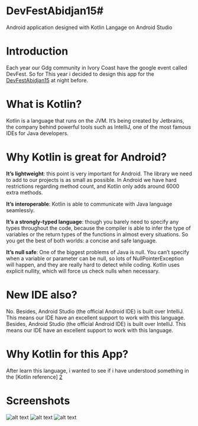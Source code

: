 # DevFestAbidjan15#

Android application designed with Kotlin Langage on Android Studio

Introduction
============
Each year our Gdg community in Ivory Coast have the google event called DevFest. So for This year i decided to design this app for the [DevFestAbidjan15][1] at night before. 

What is Kotlin?
==============
Kotlin is a language that runs on the JVM. It’s being created by Jetbrains, the company behind powerful tools such as IntelliJ, one of the most famous IDEs for Java developers.

Why Kotlin is great for Android?
===============================
**It’s lightweight**: this point is very important for Android. The library we need to add to our projects is as small as possible. In Android we have hard restrictions regarding method count, and Kotlin only adds around 6000 extra methods.

**It’s interoperable**: Kotlin is able to communicate with Java language seamlessly.

**It’s a strongly-typed language**: though you barely need to specify any types throughout the code, because the compiler is able to infer the type of variables or the return types of the functions in almost every situations. So you get the best of both worlds: a concise and safe language.

**It’s null safe**: One of the biggest problems of Java is null. You can’t specify when a variable or parameter can be null, so lots of NullPointerException will happen, and they are really hard to detect while coding. Kotlin uses explicit nullity, which will force us check nulls when necessary.

New IDE also?
============
No. Besides, Android Studio (the official Android IDE) is built over IntelliJ. This means our IDE have an excellent support to work with this language.
Besides, Android Studio (the official Android IDE) is built over IntelliJ. This means our IDE have an excellent support to work with this language.



Why Kotlin for this App?
=======================
After learn this language, i wanted to see if i have understood something in the [Kotlin reference] [2]

Screenshots
===========
![alt text][3]
![alt text][4]
![alt text][5]



[1]: http://devfestabj.github.io/
[2]: https://kotlinlang.org/docs/reference/
[3]:https://lh3.googleusercontent.com/6HzsjD5kboTv8-tOVtfuBtXiiHnfetM0TlMQv5HRrk40N0Q1ABGikaBwI4ai5prDmXXM5MFKPFfnX21UA46wwIgfywDvJfwjl8l8PixwDeTrzrej690G9StaaAkAgoNHHbObc9jLdkaozVOth8hX9CR4zUoASQfgF2_DO6tWYL7s95to2oDpphGILjqgsW3l6IrwtQX-soXXnp6cXn0b5i4jWciJzpWDtt5f08MYfhAX7Z1NBdP2BQGp54-DMVXWpTKPpdUfyyj_QOUeoUfm6IHrf1MIOw2M_sUGlxcjes07IxbgvKksPUg6yEpLnf4WN1-v9WJfO0ivtMFJxkTwx0LEehH0OIquPjadEQEfRwYEisLJv4oXWZaQC_b0gn6IhC7V_GN5sU6WIam31nwCVRjc2kJNoSV-TQr2XFhB6N_Y0lQwrKf7_jkZ6TmaEqRwbfRoiQomn2qd0akWSdte1JNik6N-OCOaRsG6cKAyKK3AO1QImOtnL4_YndAuGYVo-4epuxnilRtZ9e_6vtTypgBhXwKgQp6uaK3UcLnto2H-rS0hNBkJHbY7QTjOjRqeeZQvGw=w342-h608-no
[4]:https://lh3.googleusercontent.com/jpfsWI05CT_l201pQXyLuU5mf9eHB3s2fM6n-JcN29NNEPvzsB-E83XeXqff7OJszJDlmfdGP5l4OG5rn8-p9Hsl0C_kz99oNmSADKIRXOgV0RJGMv6fCDCPHi7OcpMOU0I9ocRcOCPUfJaT6_h8uzV-w49wG1U1sCvLlaRPsyZ-CNn-G9ZEAaS1DeLhy8NwkBWAsQ0a7_V0ehwE7gRj8WcjP9Dpe35z-GewPwJD4zfx0ZKe8lCshZpkYa1QNdj4Nwi4SHnJmg28a-2GEHDnW61ICGc29ybr_aQ27rHUmDfq3OvlgK9vM2-w9rnjui1VwQMyRcMUcW-_zp96O7OzZSkX_lPrCFBG0GWpX1rvtsie8bVUCHSWawtwn5yWX2vgOZqMjypa-x4DPBhFZvnicheX8XKC7LDZcU-PDbUyw4JmBam0uUv9yv5TZkNDpsSjayps9JBhhGnO8u_W06F9YndaYFAmNjYkehVlKxQqpV44SbZB07ZBFEsd9JOZS9QYYTqfrVSHiS7lN4M-Hbq1fR48083Vlen4_NVUKEmhKBBLSH6uLDVZapkag8L-AywQSyIJnw=w342-h608-no
[5]:https://lh3.googleusercontent.com/hYLsuMRei7Q0zGiQBoGj-izHnDmdy4HNOjNS2RCNmulLXNSGbOetmYIxGoWadQefIaq_Oa31hCd5oDQE9sRVqbR47qZynY5c62y4_M5Zrvlv8x_FBB9GPVFX9cGFBvqg_yjpI6p30E6jwjxCV06YGaOLnCeSZAJDzwmBEqfvL6UnHmmHhFT3Pwq6FNWkokhNEwFtqshK0ozfyzA44a_1NEUYsCkGxO36vFC2f8sdUc8N8ARbTruveV-tpd2SIsJhKCPGbpzP6tVYAEZnBmkcnA7wTgUTQ238lGC_oO2PTGbvbrjS9nQYEjcA2P5rfwkpCaUoCAmWCcLAnjBRgp2k6BO5-vdWk1ZmRtFYxe_T0TF-AZqX8Rtp2U3vSXi1Q0XGFf7g3-rnyEFKhOYbt7BjOpoc0QU3JZi8FbPEne3gRjkl1GvCMHlqxpJ8F7lFhR50bNvymNhK2-R4diBT87vnZtI1vPUCilF3FYKEr3egmblVY2DW1NqhLShl3NYnefwynvdRuxLD4r4tfVKaysRGHXFPCa6_9dRH8bhCZVeCBf9-oqipcTE968Rg9kmS-nz0Lo1PVQ=w342-h608-no
